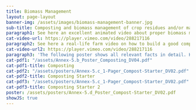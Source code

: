```yaml
---
title: Biomass Management
layout: page-layout
banner-img: /assets/images/biomass-management-banner.jpg
sub-title: Composting and biomass management of crop residues and/or manure are fundamental for nutrient and water-holding capacity and a healthy soil life.
paragraph1: See here an excellent animated video about proper biomass management and composting and learn about the benefits and on how to do it. cat videourl
cat-video-url: https://player.vimeo.com/video/288217116
paragraph2: See here a real-life farm video on how to build a good compost pile and how to use the biomass available on a farm.
cat-video-url2: https://player.vimeo.com/video/288217116
paragraph3: 'The following poster shows all relevant facts in detail. Have a look at it:'
cat-pdf1: "/assets/Annex-5.b_Poster_Composting_DV04.pdf"
cat-pdf1-title: Composting
cat-pdf2: "/assets/posters/Annex-5.c_1-Pager_Compost-Starter_DV02.pdf"
cat-pdf2-title: Composting Starter
cat-pdf3: "/assets/posters/Annex-5.c_1-Pager_Compost-Starter_DV02.pdf"
cat-pdf3-title: Composting Starter 2
poster: /assets/posters/Annex-5.d_Poster_Compost-Starter_DV02.pdf
showJS: true
---
```



